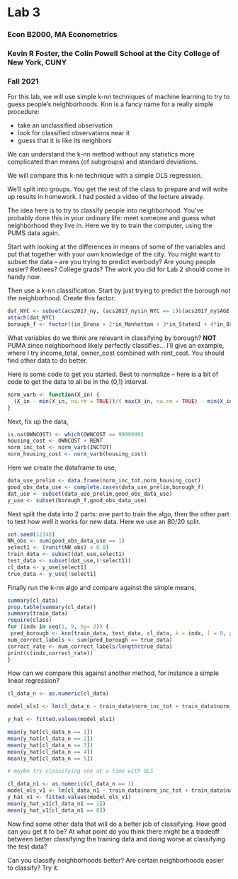 Lab 3
================

### Econ B2000, MA Econometrics

### Kevin R Foster, the Colin Powell School at the City College of New York, CUNY

### Fall 2021

For this lab, we will use simple k-nn techniques of machine learning to
try to guess people’s neighborhoods. Knn is a fancy name for a really
simple procedure:

  - take an unclassified observation
  - look for classified observations near it
  - guess that it is like its neighbors

We can understand the k-nn method without any statistics more
complicated than means (of subgroups) and standard deviations.

We will compare this k-nn technique with a simple OLS regression.

We’ll split into groups. You get the rest of the class to prepare and
will write up results in homework. I had posted a video of the lecture
already.

The idea here is to try to classify people into neighborhood. You’ve
probably done this in your ordinary life: meet someone and guess what
neighborhood they live in. Here we try to train the computer, using the
PUMS data again.

Start with looking at the differences in means of some of the variables
and put that together with your own knowledge of the city. You might
want to subset the data – are you trying to predict everbody? Are young
people easier? Retirees? College grads? The work you did for Lab 2
should come in handy now.

Then use a k-nn classification. Start by just trying to predict the
borough not the neighborhood. Create this factor:

``` r
dat_NYC <- subset(acs2017_ny, (acs2017_ny$in_NYC == 1)&(acs2017_ny$AGE > 20) & (acs2017_ny$AGE < 66))
attach(dat_NYC)
borough_f <- factor((in_Bronx + 2*in_Manhattan + 3*in_StatenI + 4*in_Brooklyn + 5*in_Queens), levels=c(1,2,3,4,5),labels = c("Bronx","Manhattan","Staten Island","Brooklyn","Queens"))
```

What variables do we think are relevant in classifying by borough?
**NOT** PUMA since neighborhood likely perfectly classifies… I’ll give
an example, where I try income\_total, owner\_cost combined with
rent\_cost. You should find other data to do better.

Here is some code to get you started. Best to normalize – here is a bit
of code to get the data to all be in the (0,1) interval.

``` r
norm_varb <- function(X_in) {
  (X_in - min(X_in, na.rm = TRUE))/( max(X_in, na.rm = TRUE) - min(X_in, na.rm = TRUE) )
}
```

Next, fix up the data,

``` r
is.na(OWNCOST) <- which(OWNCOST == 9999999)
housing_cost <- OWNCOST + RENT
norm_inc_tot <- norm_varb(INCTOT)
norm_housing_cost <- norm_varb(housing_cost)
```

Here we create the dataframe to use,

``` r
data_use_prelim <- data.frame(norm_inc_tot,norm_housing_cost)
good_obs_data_use <- complete.cases(data_use_prelim,borough_f)
dat_use <- subset(data_use_prelim,good_obs_data_use)
y_use <- subset(borough_f,good_obs_data_use)
```

Next split the data into 2 parts: one part to train the algo, then the
other part to test how well it works for new data. Here we use an 80/20
split.

``` r
set.seed(12345)
NN_obs <- sum(good_obs_data_use == 1)
select1 <- (runif(NN_obs) < 0.8)
train_data <- subset(dat_use,select1)
test_data <- subset(dat_use,(!select1))
cl_data <- y_use[select1]
true_data <- y_use[!select1]
```

Finally run the k-nn algo and compare against the simple means,

``` r
summary(cl_data)
prop.table(summary(cl_data))
summary(train_data)
require(class)
for (indx in seq(1, 9, by= 2)) {
 pred_borough <- knn(train_data, test_data, cl_data, k = indx, l = 0, prob = FALSE, use.all = TRUE)
num_correct_labels <- sum(pred_borough == true_data)
correct_rate <- num_correct_labels/length(true_data)
print(c(indx,correct_rate))
}
```

How can we compare this against another method, for instance a simple
linear regression?

``` r
cl_data_n <- as.numeric(cl_data)

model_ols1 <- lm(cl_data_n ~ train_data$norm_inc_tot + train_data$norm_housing_cost)

y_hat <- fitted.values(model_ols1)

mean(y_hat[cl_data_n == 1])
mean(y_hat[cl_data_n == 2])
mean(y_hat[cl_data_n == 3])
mean(y_hat[cl_data_n == 4])
mean(y_hat[cl_data_n == 5])

# maybe try classifying one at a time with OLS

cl_data_n1 <- as.numeric(cl_data_n == 1)
model_ols_v1 <- lm(cl_data_n1 ~ train_data$norm_inc_tot + train_data$norm_housing_cost)
y_hat_v1 <- fitted.values(model_ols_v1)
mean(y_hat_v1[cl_data_n1 == 1])
mean(y_hat_v1[cl_data_n1 == 0])
```

Now find some other data that will do a better job of classifying. How
good can you get it to be? At what point do you think there might be a
tradeoff between better classifying the training data and doing worse at
classifying the test data?

Can you classify neighborhoods better? Are certain neighborhoods easier
to classify? Try it.
